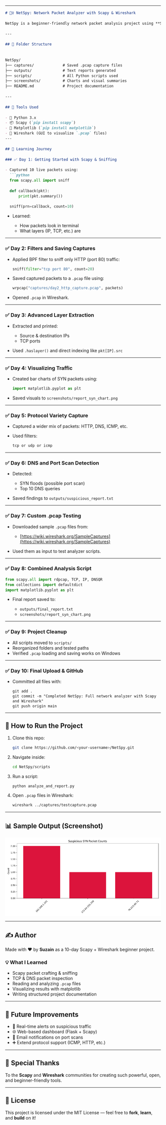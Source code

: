 
---

```markdown
# 🕵️‍♀️ NetSpy: Network Packet Analyzer with Scapy & Wireshark

NetSpy is a beginner-friendly network packet analysis project using **Scapy** and **Wireshark**. It captures live packets, filters specific types, visualizes suspicious behavior, and saves reports — all while helping you learn real-world network monitoring!

---

## 📁 Folder Structure


NetSpy/
├── captures/             # Saved .pcap capture files
├── outputs/              # Text reports generated
├── scripts/              # All Python scripts used
├── screenshots/          # Charts and visual summaries
├── README.md             # Project documentation

---

## 🧰 Tools Used

- 🐍 Python 3.x  
- 📦 Scapy (`pip install scapy`)
- 🧠 Matplotlib (`pip install matplotlib`)
- 🧪 Wireshark (GUI to visualize `.pcap` files)
---

## 📅 Learning Journey

### ✅ Day 1: Getting Started with Scapy & Sniffing

- Captured 10 live packets using:
  ```python
  from scapy.all import sniff

  def callback(pkt):
      print(pkt.summary())

  sniff(prn=callback, count=10)
````

* Learned:

  * How packets look in terminal
  * What layers (IP, TCP, etc.) are

---

### ✅ Day 2: Filters and Saving Captures

* Applied BPF filter to sniff only HTTP (port 80) traffic:

  ```python
  sniff(filter="tcp port 80", count=20)
  ```
* Saved captured packets to a `.pcap` file using:

  ```python
  wrpcap("captures/day2_http_capture.pcap", packets)
  ```
* Opened `.pcap` in Wireshark.

---

### ✅ Day 3: Advanced Layer Extraction

* Extracted and printed:

  * Source & destination IPs
  * TCP ports
* Used `.haslayer()` and direct indexing like `pkt[IP].src`

---

### ✅ Day 4: Visualizing Traffic

* Created bar charts of SYN packets using:

  ```python
  import matplotlib.pyplot as plt
  ```
* Saved visuals to `screenshots/report_syn_chart.png`

---

### ✅ Day 5: Protocol Variety Capture

* Captured a wider mix of packets: HTTP, DNS, ICMP, etc.
* Used filters:

  ```bash
  tcp or udp or icmp
  ```

---

### ✅ Day 6: DNS and Port Scan Detection

* Detected:

  * SYN floods (possible port scan)
  * Top 10 DNS queries
* Saved findings to `outputs/suspicious_report.txt`

---

### ✅ Day 7: Custom .pcap Testing

* Downloaded sample `.pcap` files from:

  * [https://wiki.wireshark.org/SampleCaptures](https://wiki.wireshark.org/SampleCaptures)
* Used them as input to test analyzer scripts.

---

### ✅ Day 8: Combined Analysis Script

```python
from scapy.all import rdpcap, TCP, IP, DNSQR
from collections import defaultdict
import matplotlib.pyplot as plt
```

* Final report saved to:

  * `outputs/final_report.txt`
  * `screenshots/report_syn_chart.png`

---

### ✅ Day 9: Project Cleanup

* All scripts moved to `scripts/`
* Reorganized folders and tested paths
* Verified `.pcap` loading and saving works on Windows

---

### ✅ Day 10: Final Upload & GitHub

* Committed all files with:

  ```
  git add .
  git commit -m "Completed NetSpy: Full network analyzer with Scapy and Wireshark"
  git push origin main
  ```

---

## 🚀 How to Run the Project

1. Clone this repo:

   ```bash
   git clone https://github.com/<your-username>/NetSpy.git
   ```

2. Navigate inside:

   ```bash
   cd NetSpy/scripts
   ```

3. Run a script:

   ```bash
   python analyze_and_report.py
   ```

4. Open `.pcap` files in Wireshark:

   ```bash
   wireshark ../captures/testcapture.pcap
   ```

---

## 📊 Sample Output (Screenshot)

![Chart Screenshot](screenshots/report_syn_chart.png)

---

## ✍️ Author

Made with ❤️ by **Suzain** as a 10-day Scapy + Wireshark beginner project.

### 💡 What I Learned
- Scapy packet crafting & sniffing
- TCP & DNS packet inspection
- Reading and analyzing `.pcap` files
- Visualizing results with matplotlib
- Writing structured project documentation

---

## 🚀 Future Improvements

- 🔔 Real-time alerts on suspicious traffic
- 🌐 Web-based dashboard (Flask + Scapy)
- 📧 Email notifications on port scans
- ➕ Extend protocol support (ICMP, HTTP, etc.)

---

## 🙏 Special Thanks

To the **Scapy** and **Wireshark** communities for creating such powerful, open, and beginner-friendly tools.

---

## 📄 License

This project is licensed under the MIT License — feel free to **fork**, **learn**, and **build** on it!
